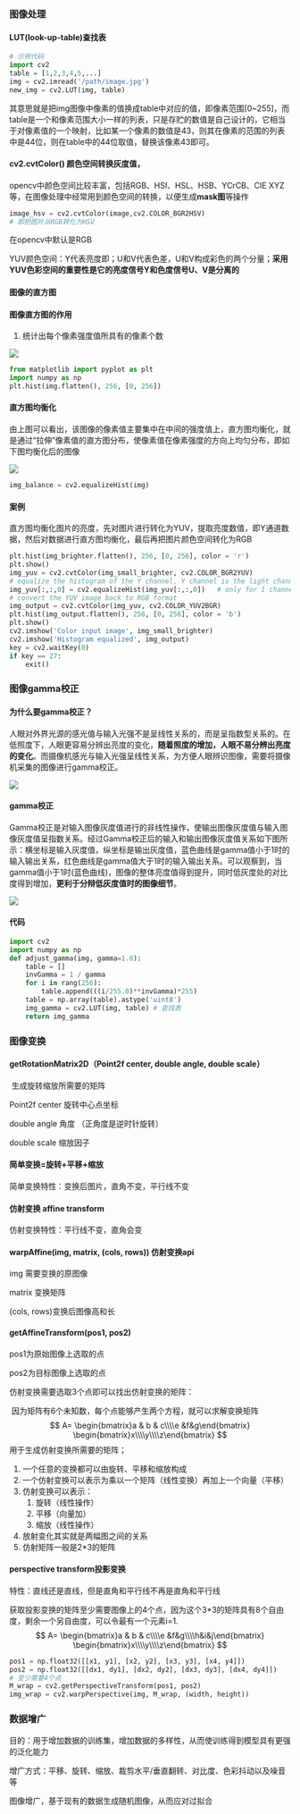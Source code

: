 ### 图像处理

#### LUT(look-up-table)查找表

```py
# 示例代码
import cv2
table = [1,2,3,4,5,...]
img = cv2.imread('/path/image.jpg')
new_img = cv2.LUT(img, table)
```

其意思就是把img图像中像素的值换成table中对应的值，即像素范围[0~255]，而table是一个和像素范围大小一样的列表，只是存贮的数值是自己设计的，它相当于对像素值的一个映射，比如某一个像素的数值是43，则其在像素的范围的列表中是44位，则在table中的44位取值，替换该像素43即可。

#### cv2.cvtColor() 颜色空间转换灰度值，

opencv中颜色空间比较丰富，包括RGB、HSI、HSL、HSB、YCrCB、CIE XYZ等，在图像处理中经常用到颜色空间的转换，以便生成**mask图**等操作

[^1]: mask图即掩膜，即用选定的图对要处理的图进行（全局或局部）的遮挡，来控制图像处理的区域以及处理的过程。一般用于提出图片的感兴趣区域，或屏蔽特定图片区域、或提取局部特征

```py
image_hsv = cv2.cvtColor(image,cv2.COLOR_BGR2HSV)
# 即把图片从RGB转化为HSV
```

在opencv中默认是RGB

YUV颜色空间：Y代表亮度即；U和V代表色差，U和V构成彩色的两个分量；**采用YUV色彩空间的重要性是它的亮度信号Y和色度信号U、V是分离的**

#### 图像的直方图

#### 图像直方图的作用

1. 统计出每个像素强度值所具有的像素个数

![](/home/mpp/文档/学习笔记/pic/hist.jpg)

```py
from matplotlib import pyplot as plt
import numpy as np
plt.hist(img.flatten(), 256, [0, 256])
```

#### 直方图均衡化

由上图可以看出，该图像的像素值主要集中在中间的强度值上，直方图均衡化，就是通过“拉伸”像素值的直方图分布，使像素值在像素强度的方向上均匀分布，即如下图均衡化后的图像

![](/home/mpp/文档/学习笔记/pic/hist_balance.jpg)

```py
img_balance = cv2.equalizeHist(img)
```

#### 案例

​	 直方图均衡化图片的亮度，先对图片进行转化为YUV，提取亮度数值，即Y通道数据，然后对数据进行直方图均衡化，最后再把图片颜色空间转化为RGB

```python
plt.hist(img_brighter.flatten(), 256, [0, 256], color = 'r')
plt.show()
img_yuv = cv2.cvtColor(img_small_brighter, cv2.COLOR_BGR2YUV)
# equalize the histogram of the Y channel, Y channel is the light channel
img_yuv[:,:,0] = cv2.equalizeHist(img_yuv[:,:,0])   # only for 1 channel, hist equalize the light channel
# convert the YUV image back to RGB format
img_output = cv2.cvtColor(img_yuv, cv2.COLOR_YUV2BGR)  
plt.hist(img_output.flatten(), 256, [0, 256], color = 'b') 
plt.show()
cv2.imshow('Color input image', img_small_brighter)
cv2.imshow('Histogram equalized', img_output)
key = cv2.waitKey(0)
if key == 27:
    exit()
```

### 图像gamma校正

#### 为什么要gamma校正？

​		人眼对外界光源的感光值与输入光强不是呈线性关系的，而是呈指数型关系的。在低照度下，人眼更容易分辨出亮度的变化，**随着照度的增加，人眼不易分辨出亮度的变化**。而摄像机感光与输入光强呈线性关系，为方便人眼辨识图像，需要将摄像机采集的图像进行gamma校正。

![](/home/mpp/文档/学习笔记/pic/gamma.png)

#### gamma校正

​		Gamma校正是对输入图像灰度值进行的非线性操作，使输出图像灰度值与输入图像灰度值呈指数关系。经过Gamma校正后的输入和输出图像灰度值关系如下图所示：横坐标是输入灰度值，纵坐标是输出灰度值，蓝色曲线是gamma值小于1时的输入输出关系，红色曲线是gamma值大于1时的输入输出关系。可以观察到，当gamma值小于1时(蓝色曲线)，图像的整体亮度值得到提升，同时低灰度处的对比度得到增加，**更利于分辩低灰度值时的图像细节**。

![](/home/mpp/文档/学习笔记/pic/gamma1.png)

#### 代码

```python
import cv2
import numpy as np
def adjust_gamma(img, gamma=1.0):
    table = []
    invGamma = 1 / gamma
    for i in rang(256):
        table.append(((i/255.0)**invGamma)*255)
    table = np.array(table).astype('uint8')
    img_gamma = cv2.LUT(img, table) # 查找表
    return img_gamma        
```



### 图像变换

#### getRotationMatrix2D（Point2f center, double angle, double scale）

​	生成旋转缩放所需要的矩阵

Point2f center 旋转中心点坐标

double angle 角度 （正角度是逆时针旋转）

double scale 缩放因子

#### 简单变换=旋转+平移+缩放

简单变换特性：变换后图片，直角不变，平行线不变

#### 仿射变换 affine transform

仿射变换特性：平行线不变，直角会变

#### warpAffine(img, matrix, (cols, rows)) 仿射变换api

img 需要变换的原图像

matrix 变换矩阵

(cols, rows)变换后图像高和长

#### getAffineTransform(pos1, pos2)

pos1为原始图像上选取的点

pos2为目标图像上选取的点

仿射变换需要选取3个点即可以找出仿射变换的矩阵：

​	因为矩阵有6个未知数，每个点能够产生两个方程，就可以求解变换矩阵
$$
A=
\begin{bmatrix}a & b & c\\\\e &f&g\end{bmatrix}
\begin{bmatrix}x\\\\y\\\\z\end{bmatrix}
$$
用于生成仿射变换所需要的矩阵；

1. 一个任意的变换都可以由旋转、平移和缩放构成
2. 一个仿射变换可以表示为乘以一个矩阵（线性变换）再加上一个向量（平移）
3. 仿射变换可以表示：
   1. 旋转（线性操作）
   2. 平移（向量加）
   3. 缩放（线性操作）
4. 放射变化其实就是两幅图之间的关系
5. 仿射矩阵一般是2*3的矩阵

#### perspective transform投影变换

特性：直线还是直线，但是直角和平行线不再是直角和平行线

获取投影变换的矩阵至少需要图像上的4个点，因为这个3*3的矩阵具有8个自由度，剩余一个另自由度，可以令最有一个元素i=1.
$$
A=
\begin{bmatrix}a & b & c\\\\e &f&g\\\\h&i&j\end{bmatrix}
\begin{bmatrix}x\\\\y\\\\z\end{bmatrix}
$$

```python
pos1 = np.float32([[x1, y1], [x2, y2], [x3, y3], [x4, y4]])
pos2 = np.float32([[dx1, dy1], [dx2, dy2], [dx3, dy3], [dx4, dy4]])
# 至少需要4个点 
M_wrap = cv2.getPerspectiveTransform(pos1, pos2)
img_wrap = cv2.warpPerspective(img, M_wrap, (width, height))
```

### 数据增广

​	目的：用于增加数据的训练集，增加数据的多样性，从而使训练得到模型具有更强的泛化能力

​	增广方式：平移、旋转、缩放、裁剪水平/垂直翻转、对比度、色彩抖动以及噪音等

图像增广，基于现有的数据生成随机图像，从而应对过拟合